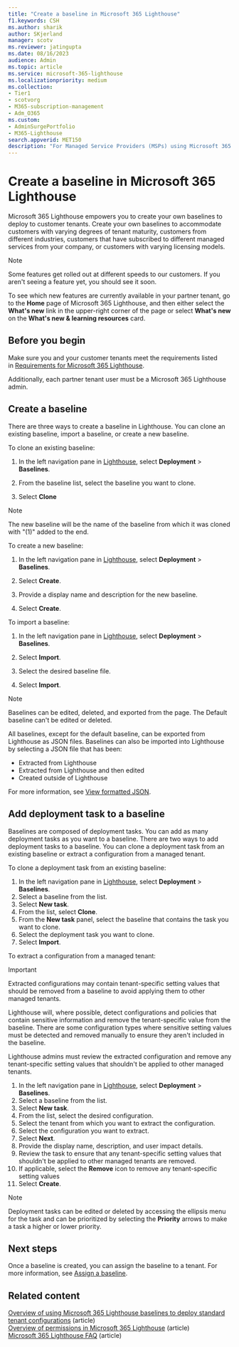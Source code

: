 ```yaml
---
title: "Create a baseline in Microsoft 365 Lighthouse"
f1.keywords: CSH
ms.author: sharik
author: SKjerland
manager: scotv
ms.reviewer: jatingupta
ms.date: 08/16/2023
audience: Admin
ms.topic: article
ms.service: microsoft-365-lighthouse
ms.localizationpriority: medium
ms.collection:
- Tier1
- scotvorg
- M365-subscription-management
- Adm_O365
ms.custom:
- AdminSurgePortfolio
- M365-Lighthouse                         
search.appverid: MET150
description: "For Managed Service Providers (MSPs) using Microsoft 365 Lighthouse, learn how to create a custom baseline."
---
```


# Create a baseline in Microsoft 365 Lighthouse

Microsoft 365 Lighthouse empowers you to create your own baselines to deploy to customer tenants. Create your own baselines to accommodate customers with varying degrees of tenant maturity, customers from different industries, customers that have subscribed to different managed services from your company, or customers with varying licensing models.

> [!NOTE]
> Some features get rolled out at different speeds to our customers. If you aren't seeing a feature yet, you should see it soon.
>
> To see which new features are currently available in your partner tenant, go to the **Home** page of Microsoft 365 Lighthouse, and then either select the **What's new** link in the upper-right corner of the page or select **What's new** on the **What's new & learning resources** card.

## Before you begin

Make sure you and your customer tenants meet the requirements listed in [Requirements for Microsoft 365 Lighthouse](m365-lighthouse-requirements.md).

Additionally, each partner tenant user must be a Microsoft 365 Lighthouse admin.

## Create a baseline

There are three ways to create a baseline in Lighthouse. You can clone an existing baseline, import a baseline, or create a new baseline.

To clone an existing baseline:

1. In the left navigation pane in <a href="https://go.microsoft.com/fwlink/p/?linkid=2168110" target="_blank">Lighthouse</a>, select **Deployment** > **Baselines**.

2. From the baseline list, select the baseline you want to clone.

3. Select **Clone**

> [!NOTE]
> The new baseline will be the name of the baseline from which it was cloned with "(1)" added to the end.

To create a new baseline:

1. In the left navigation pane in <a href="https://go.microsoft.com/fwlink/p/?linkid=2168110" target="_blank">Lighthouse</a>, select **Deployment** > **Baselines**.

2. Select **Create**.

3. Provide a display name and description for the new baseline.

4. Select **Create**.

To import a baseline:

1. In the left navigation pane in <a href="https://go.microsoft.com/fwlink/p/?linkid=2168110" target="_blank">Lighthouse</a>, select **Deployment** > **Baselines**.

2. Select **Import**.

3. Select the desired baseline file.

4. Select **Import**.

> [!NOTE]
> Baselines can be edited, deleted, and exported from the page. The Default baseline can't be edited or deleted.
>
> All baselines, except for the default baseline, can be exported from Lighthouse as JSON files. Baselines can also be imported into Lighthouse by selecting a JSON file that has been:
>
>- Extracted from Lighthouse
>- Extracted from Lighthouse and then edited
>- Created outside of Lighthouse
>
>For more information, see [View formatted JSON](/microsoft-edge/devtools-guide-chromium/json-viewer/json-viewer).

## Add deployment task to a baseline

Baselines are composed of deployment tasks. You can add as many deployment tasks as you want to a baseline. There are two ways to add deployment tasks to a baseline. You can clone a deployment task from an existing baseline or extract a configuration from a managed tenant.

To clone a deployment task from an existing baseline:

1. In the left navigation pane in <a href="https://go.microsoft.com/fwlink/p/?linkid=2168110" target="_blank">Lighthouse</a>, select **Deployment** > **Baselines**.
2. Select a baseline from the list.
3. Select **New task**.
4. From the list, select **Clone**.
5. From the **New task** panel, select the baseline that contains the task you want to clone.
6. Select the deployment task you want to clone.
7. Select **Import**.

To extract a configuration from a managed tenant:

> [!IMPORTANT]
> Extracted configurations may contain tenant-specific setting values that should be removed from a baseline to avoid applying them to other managed tenants.

Lighthouse will, where possible, detect configurations and policies that contain sensitive information and remove the tenant-specific value from the baseline. There are some configuration types where sensitive setting values must be detected and removed manually to ensure they aren't included in the baseline.

Lighthouse admins must review the extracted configuration and remove any tenant-specific setting values that shouldn't be applied to other managed tenants.

1. In the left navigation pane in <a href="https://go.microsoft.com/fwlink/p/?linkid=2168110" target="_blank">Lighthouse</a>, select **Deployment** > **Baselines**.
2. Select a baseline from the list.
3. Select **New task**.
4. From the list, select the desired configuration.
5. Select the tenant from which you want to extract the configuration.
6. Select the configuration you want to extract.
7. Select **Next**.
8. Provide the display name, description, and user impact details.
9. Review the task to ensure that any tenant-specific setting values that shouldn't be applied to other managed tenants are removed.
10. If applicable, select the **Remove** icon to remove any tenant-specific setting values
11. Select **Create**.

> [!NOTE]
> Deployment tasks can be edited or deleted by accessing the ellipsis menu for the task and can be prioritized by selecting the **Priority** arrows to make a task a higher or lower priority.

## Next steps

Once a baseline is created, you can assign the baseline to a tenant. For more information, see [Assign a baseline](m365-lighthouse-assign-a-baseline.md).

## Related content

[Overview of using Microsoft 365 Lighthouse baselines to deploy standard tenant configurations](m365-lighthouse-deploy-standard-tenant-configurations-overview.md) (article)\
[Overview of permissions in Microsoft 365 Lighthouse](m365-lighthouse-overview-of-permissions.md) (article)\
[Microsoft 365 Lighthouse FAQ](m365-lighthouse-faq.yml) (article)
